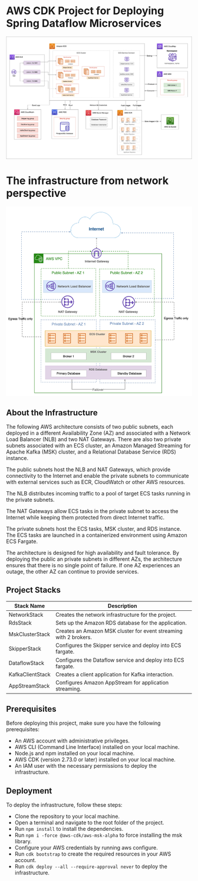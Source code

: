 # AWS CDK Project for Deploying Spring Dataflow Microservices

![Alt text](images/arch1.jpg?raw=true "infra architecture")

# The infrastructure from network perspective

![Alt text](images/arch2.jpg?raw=true "infra architecture")

## About the Infrastructure

The following AWS architecture consists of two public subnets, each deployed in a different Availability Zone (AZ) and associated with a Network Load Balancer (NLB) and two NAT Gateways. There are also two private subnets associated with an ECS cluster, an Amazon Managed Streaming for Apache Kafka (MSK) cluster, and a Relational Database Service (RDS) instance.

The public subnets host the NLB and NAT Gateways, which provide connectivity to the Internet and enable the private subnets to communicate with external services such as ECR, CloudWatch or other AWS resources. 

The NLB distributes incoming traffic to a pool of target ECS tasks running in the private subnets. 

The NAT Gateways allow ECS tasks in the private subnet to access the Internet while keeping them protected from direct Internet traffic.

The private subnets host the ECS tasks, MSK cluster, and RDS instance. The ECS tasks are launched in a containerized environment using Amazon ECS Fargate.

The architecture is designed for high availability and fault tolerance. By deploying the public an private subnets in different AZs, the architecture ensures that there is no single point of failure. If one AZ experiences an outage, the other AZ can continue to provide services.

## Project Stacks

| Stack Name           | Description                                          |
|----------------------|------------------------------------------------------|
| NetworkStack         | Creates the network infrastructure for the project.  |
| RdsStack             | Sets up the Amazon RDS database for the application. |
| MskClusterStack      | Creates an Amazon MSK cluster for event streaming with 2 brokers.   |
| SkipperStack         | Configures the Skipper service and deploy into ECS fargate.  |
| DataflowStack        | Configures the Dataflow service and deploy into ECS fargate.  |
| KafkaClientStack     | Creates a client application for Kafka interaction.  |
| AppStreamStack       | Configures Amazon AppStream for application streaming. |

## Prerequisites

Before deploying this project, make sure you have the following prerequisites:

  * An AWS account with administrative privileges.
  * AWS CLI (Command Line Interface) installed on your local machine.
  * Node.js and npm installed on your local machine.
  * AWS CDK (version 2.73.0 or later) installed on your local machine.
  * An IAM user with the necessary permissions to deploy the infrastructure.

## Deployment

To deploy the infrastructure, follow these steps:

   * Clone the repository to your local machine.
   * Open a terminal and navigate to the root folder of the project.
   * Run `npm install` to install the dependencies.
   * Run `npm i -force @aws-cdk/aws-msk-alpha` to force installing the msk library.
   * Configure your AWS credentials by running aws configure.
   * Run `cdk bootstrap` to create the required resources in your AWS account.
   * Run `cdk deploy --all --require-approval never` to deploy the infrastructure.

